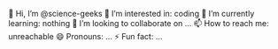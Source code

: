 👋 Hi, I’m @science-geeks
👀 I’m interested in: coding
🌱 I’m currently learning: nothing
💞️ I’m looking to collaborate on ...
📫 How to reach me: unreachable
😄 Pronouns: ...
⚡ Fun fact: ...

<!---
science-geeks/science-geeks is a ✨ special ✨ repository because its `README.md` (this file) appears on your GitHub profile.
You can click the Preview link to take a look at your changes.
--->
